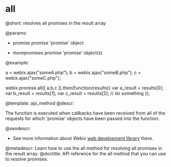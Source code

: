 all
=============

@short: resolves all promises in the result array
	
@params:
- promise		promise		'promise' object
* morepromises	promise		'promise' object(s)

@example:

a = webix.ajax("someA.php");
b = webix.ajax("someB.php");
c = webix.ajax("someC.php");
 
 
webix.promise.all([ a,b,c ]).then(function(results){
    var a_result = results[0];
    var b_result = results[1];
    var c_result = results[2];
    // do something
});

@template:	api_method
@descr:

The function is executed when callbacks have been received from all of the requests for which 'promise' objects have been passed into the function. 

@seodescr:

- See more information about Webix [web development library](https://webix.com) there.

@metadescr: Learn how to use the all method for resolving all promises in the result array.
@doctitle: API reference for the all method that you can use to resolve promises.